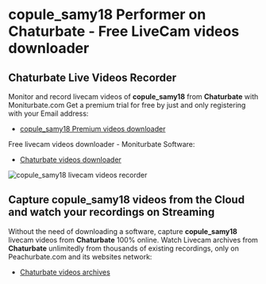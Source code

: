 # copule_samy18 Performer on Chaturbate - Free LiveCam videos downloader

## Chaturbate Live Videos Recorder

Monitor and record livecam videos of **copule_samy18** from **Chaturbate** with Moniturbate.com
Get a premium trial for free by just and only registering with your Email address:
* [copule_samy18 Premium videos downloader](https://moniturbate.com/request-demo-licence-key.html)

Free livecam videos downloader - Moniturbate Software:
* [Chaturbate videos downloader](https://moniturbate.com/moniturbate-download-software.html)

![copule_samy18 livecam videos recorder](https://peachurnet.com/templates/moniturbate-software.png)


## Capture copule_samy18 videos from the Cloud and watch your recordings on Streaming

Without the need of downloading a software, capture **copule_samy18** livecam videos from **Chaturbate** 100% online.
Watch Livecam archives from **Chaturbate** unlimitedly from thousands of existing recordings, only on Peachurbate.com and its websites network:
* [Chaturbate videos archives](https://peachurnet.com/)